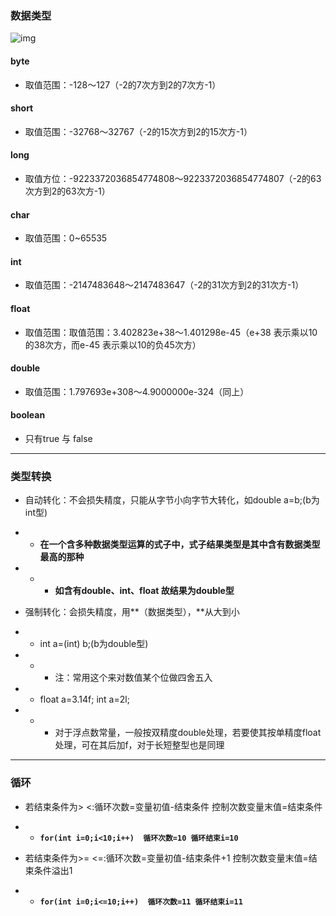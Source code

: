 ### 数据类型

![img](https://pic4.zhimg.com/80/v2-a4de2da2942089375382858919e3ae63_1440w.png)



#### byte

- 取值范围：-128～127（-2的7次方到2的7次方-1）



#### short

- 取值范围：-32768～32767（-2的15次方到2的15次方-1）



#### long

- 取值方位：-9223372036854774808～9223372036854774807（-2的63次方到2的63次方-1）



#### char

- 取值范围：0~65535



#### int

- 取值范围：-2147483648～2147483647（-2的31次方到2的31次方-1）




#### float

- 取值范围：取值范围：3.402823e+38～1.401298e-45（e+38 表示乘以10的38次方，而e-45 表示乘以10的负45次方）



#### double

- 取值范围：1.797693e+308～4.9000000e-324（同上）



#### boolean

- 只有true 与 false 



------



### 类型转换

- 自动转化：不会损失精度，只能从字节小向字节大转化，如double a=b;(b为int型)

- - **在一个含多种数据类型运算的式子中，式子结果类型是其中含有数据类型最高的那种**

- - - **如含有double、int、float  故结果为double型**





- 强制转化：会损失精度，用**（数据类型），**从大到小

- - int a=(int) b;(b为double型)    

- - - 注：常用这个来对数值某个位做四舍五入

- - float a=3.14f;  int a=2l;

- - - 对于浮点数常量，一般按双精度double处理，若要使其按单精度float处理，可在其后加f，对于长短整型也是同理



------





### 循环

- 若结束条件为> <:循环次数=变量初值-结束条件   控制次数变量末值=结束条件

- - **`for(int i=0;i<10;i++)  循环次数=10 循环结束i=10`**

- 若结束条件为>= <=:循环次数=变量初值-结束条件+1  控制次数变量末值=结束条件溢出1

- - **`for(int i=0;i<=10;i++)  循环次数=11 循环结束i=11`**



